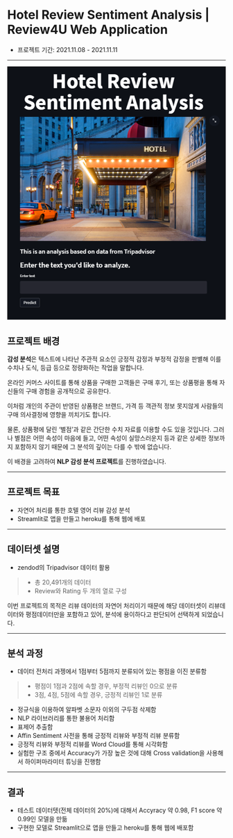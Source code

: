 # Hotel Review Sentiment Analysis | Review4U Web Application
- 프로젝트 기간: 2021.11.08 - 2021.11.11
---
![img1](./images/img1.PNG)
## 프로젝트 배경
**감성 분석**은 텍스트에 나타난 주관적 요소인 긍정적 감정과 부정적 감정을 판별해 이를 수치나 도식, 등급 등으로 정량화하는 작업을 말합니다.

온라인 커머스 사이트를 통해 상품을 구매한 고객들은 구매 후기, 또는 상품평을 통해 자신들의 구매 경험을 공개적으로 공유한다.

이처럼 개인의 주관이 반영된 상품평은 브랜드, 가격 등 객관적 정보 못지않게 사람들의 구매 의사결정에 영향을 끼치기도 합니다. 

물론, 상품평에 달린 ‘별점’과 같은 간단한 수치 자료를 이용할 수도 있을 것입니다. 그러나 별점은 어떤 속성이 마음에 들고, 어떤 속성이 실망스러운지 등과 같은 상세한 정보까지 포함하지 않기 때문에 그 분석의 깊이는 다를 수 밖에 없습니다.

이 배경을 고려하여 **NLP 감성 분석 프로젝트**를 진행하였습니다.

---
## 프로젝트 목표
- 자연어 처리를 통한 호텔 영어 리뷰 감성 분석
- Streamlit로 앱을 만들고 heroku를 통해 웹에 배포
---
## 데이터셋 설명
- zendod의 Tripadvisor 데이터 활용
> - 총 20,491개의 데이터<br>
> - Review와 Rating 두 개의 열로 구성<br>

이번 프로젝트의 목적은 리뷰 데이터의 자연어 처리이기 때문에 해당 데이터셋이 리뷰데이터와 평점데이터만을 포함하고 있어, 분석에 용이하다고 판단되어 선택하게 되었습니다.

---
## 분석 과정
- 데이터 전처리 과젱에서 1점부터 5점까지 분류되어 있는 평점을 이진 분류함
> - 평점이 1점과 2점에 속할 경우, 부정적 리뷰인 0으로 분류<br>
> - 3점, 4점, 5점에 속할 경우, 긍정적 리뷰인 1로 분류<br>
- 정규식을 이용하여 알파벳 소문자 이외의 구두점 삭제함
- NLP 라이브러리를 통한 불용어 처리함
- 표제어 추출함
- Affin Sentiment 사전을 통해 긍정적 리뷰와 부정적 리뷰 분류함
- 긍정적 리뷰와 부정적 리뷰를 Word Cloud를 통해 시각화함
- 실험한 구조 중에서 Accuracy가 가장 높은 것에 대해 Cross validation을 사용해서 하이퍼마라미터 튜닝을 진행함

---
## 결과
- 테스트 데이터텟(전체 데이터의 20%)에 대해서 Accyracy 약 0.98, F1 score 약 0.99인 모델을 만듦
- 구현한 모델로 Streamlit으로 앱을 만들고 heroku를 통해 웹에 배포함
